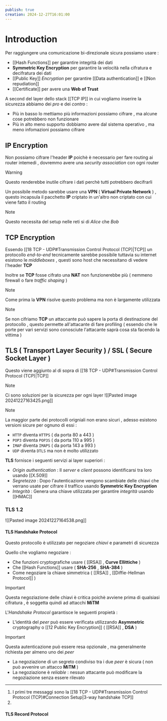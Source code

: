 ```yaml
---
publish: true
creation: 2024-12-27T16:01:00
---
```

# Introduction

Per raggiungere una comunicazione bi-direzionale sicura possiamo usare : 
+ [[Hash Functions]] per garantire integrità dei dati
+ **Symmetric Key Encryption** per garantire la velocità nella cifratura e decifratura dei dati
+ [[Public Key]] *Encryption* per garantire [[Data authentication]] e [[Non repudiation]]
+ [[Certificate]] per avere una **Web of Trust**

A second del layer dello stack [[TCP IP]] in cui vogliamo inserire la sicurezza abbiamo dei *pro* e dei *contro* : 
+ Più in basso lo mettiamo più informazioni possiamo cifrare , ma alcune cose potrebbero non funzionare 
+ Più in alto meno supporto dobbiamo avere dal sistema operativo , ma meno infomazioni possiamo cifrare 
## IP Encryption

Non possiamo cifrare l'header **IP** poichè è necessario per fare routing ai router intemedi , dovremmo avere una *security association* con ogni router 

>[!warning] 
>Questo renderebbe inutile cifrare i dati perchè tutti potrebbero decifrarli 

Un possibile metodo sarebbe usare una **VPN** ( **Virtual Private Network** ) , questo incapsula il pacchetto **IP** criptato in un'altro non criptato con cui viene fatto il routing

>[!note] 
>Questo necessita del setup nelle reti si di *Alice* che *Bob*

## TCP Encryption

Essendo [[18 TCP - UDP#Transmission Control Protocol (TCP)|TCP]] un protocollo *end-to-end* tecnicamente sarebbe possibile tuttavia su internet esistono le *middleboxes* , questi sono host che necessitano di vedere l'header **TCP**

Inoltre se **TCP** fosse cifrato una **NAT** non funzionerebbe più ( nemmeno firewall o fare *traffic shaping* ) 

>[!note] 
>Come prima la **VPN** risolve questo problema ma non è largamente utilizzata

>[!note] 
>Se non cifriamo **TCP** un attaccante può sapere la porta di destinazione del protocollo , questo permette all'attacante di fare profiling ( essendo che le porte per vari servizi sono conosciute l'attacante saprà cosa sta facendo la vittima )

## TLS ( Transport Layer Security ) / SSL ( Secure Socket Layer )

Questo viene aggiunto al di sopra di [[18 TCP - UDP#Transmission Control Protocol (TCP)|TCP]] 

>[!note] 
>Ci sono soluzioni per la sicurezza per ogni layer
>![[Pasted image 20241227163425.png]]

>[!note] 
>La maggior parte dei protocolli origniali non erano sicuri , adesso esistono versioni sicure per ognuno di essi : 
>+ `HTTP` diventa `HTTPS` ( da porta $80$ a $443$ )
>+ `POP3` diventa `POP3S` ( da porta $110$ a $995$ )
>+ `IMAP` diventa `IMAPS` ( da porta $143$ a $993$ )
>+ `UDP` diventa `DTLS` ma non è molto utilizzato

**TLS** fornisce i seguenti servizi ai layer superiori : 
+ *Origin authentication* : Il *server* e *client* possono identificarsi tra loro usando [[X.509]] 
+ *Segretezza* : Dopo l'autenticazione vengono scambiate delle chiavi che verrano usate per cifrare il traffico usando **Symmetric Key Encryption**
+ *Integrità* : Genera una chiave utilizzata per garantire *integrità* usando [[HMAC]] 
### TLS 1.2

![[Pasted image 20241227164538.png]]
#### TLS Handshake Protocol

Questo protocollo è utilizzato per negoziare *chiavi* e parametri di sicurezza 

Quello che vogliamo negoziare : 
+ Che funzioni cryptografiche usare ( [[RSA]] , **Curve Ellittiche** )
+ Che [[Hash Functions]] usare ( **SHA-256** , **SHA-384** )
+ Come negoziare la chiave simmetrica ( [[RSA]] , [[Diffie-Hellman Protocol]] )

>[!important] 
>Questa negoziazione delle chiavi è critica poichè avviene prima di qualsiasi cifratura , è soggetta quindi ad attacchi **MiTM** 

L'*Handshake Protocol* garantisce le seguenti propietà : 
+ L'identità del *peer* può essere verificata utilizzando **Asymmetric** cryptography o [[12 Public Key Encryption]] ( [[RSA]] , **DSA** ) 
>[!important] 
>Questa autenticazione può essere resa opzionale , ma generalmente richiesta per almeno uno dei *peer*
+ La negoziazione di un segreto condiviso tra i due *peer* è sicura ( non può avvenire un attacco **MiTM** )
+ La negoziazione è *reliable* : nessun attacante può modificare la negoziazione senza essere rilevato
---

1. I primi tre messaggi sono la [[18 TCP - UDP#Transmission Control Protocol (TCP)#Connection Setup|3-way handshake TCP]] 
2. 

#### TLS Record Protocol

